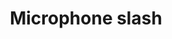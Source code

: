 ---
title: Microphone slash
tags: ["microphone", "slash", "mute", "disable", "quiet", "sound off", "audio"]
icon: microphone-slash
svg: '<svg xmlns="http://www.w3.org/2000/svg" width="24" height="24" fill="none" viewBox="0 0 24 24" stroke-width="1.5" stroke-linecap="round" stroke-linejoin="round" stroke="currentColor"><path d="M12 18v3m-4 0h8m-8-9.429V6.43C8 4.535 9.79 3 12 3c1.309 0 2.47.539 3.2 1.371M5 11c0 1.046.23 2.039.641 2.93M19 11a7 7 0 0 1-11.425 5.425M3 21l4.575-4.575M21 3l-5 5m0 0v3.571C16 13.465 14.21 15 12 15a4.44 4.44 0 0 1-2.348-.652M16 8l-6.348 6.348m0 0-2.077 2.077"/></svg>'
---